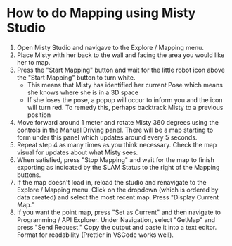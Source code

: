 # How to do Mapping using Misty Studio

1. Open Misty Studio and navigave to the Explore / Mapping menu.
2. Place Misty with her back to the wall and facing the area you would like her to map.
3. Press the "Start Mapping" button and wait for the little robot icon above the "Start Mapping" button to turn white.
   - This means that Misty has identified her current Pose which means she knows where she is in a 3D space
   - If she loses the pose, a popup will occur to inform you and the icon will turn red. To remedy this, perhaps backtrack Misty to a previous position
4. Move forward around 1 meter and rotate Misty 360 degrees using the controls in the Manual Driving panel. There will be a map starting to form under this panel which updates around every 5 seconds.
5. Repeat step 4 as many times as you think necessary. Check the map visual for updates about what Misty sees.
6. When satisfied, press "Stop Mapping" and wait for the map to finish exporting as indicated by the SLAM Status to the right of the Mapping buttons.
7. If the map doesn't load in, reload the studio and renavigate to the Explore / Mapping menu. Click on the dropdown (which is ordered by data created) and select the most recent map. Press "Display Current Map."
8. If you want the point map, press "Set as Current" and then navigate to Programming / API Explorer. Under Navigation, select "GetMap" and press "Send Request." Copy the output and paste it into a text editor. Format for readability (Prettier in VSCode works well).